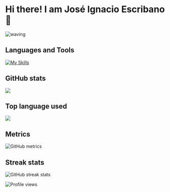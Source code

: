 # Hi there! I am José Ignacio Escribano 👋

![waving](https://capsule-render.vercel.app/api?type=waving&height=250&text=Welcome!&fontAlign=80&fontAlignY=40&color=gradient)

## Languages and Tools

[![My Skills](https://skillicons.dev/icons?i=aws,bash,c,cmake,cpp,css,docker,electron,express,flask,git,github,html,java,js,latex,linux,md,mysql,netlify,nginx,nodejs,postgres,pug,python,raspberrypi,rust,sass,svg,tailwind,ts,vscode,vue,wasm)](https://skillicons.dev)

## GitHub stats

<img src="https://github-readme-stats.vercel.app/api?username=jiep&show_icons=true" />

## Top language used

<img src="https://github-readme-stats.vercel.app/api/top-langs/?username=jiep&l&hide=mathematica&langs_count=10" />

## Metrics

![GitHub metrics](https://metrics.lecoq.io/jiep)  

## Streak stats

![GitHub streak stats](https://streak-stats.demolab.com/?user=jiep)  


![Profile views](https://gpvc.arturio.dev/jiep)  
